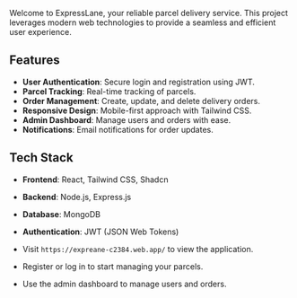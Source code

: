
Welcome to ExpressLane, your reliable parcel delivery service. This project leverages modern web technologies to provide a seamless and efficient user experience.

## Features

- **User Authentication**: Secure login and registration using JWT.
- **Parcel Tracking**: Real-time tracking of parcels.
- **Order Management**: Create, update, and delete delivery orders.
- **Responsive Design**: Mobile-first approach with Tailwind CSS.
- **Admin Dashboard**: Manage users and orders with ease.
- **Notifications**: Email notifications for order updates.

## Tech Stack

- **Frontend**: React, Tailwind CSS, Shadcn
- **Backend**: Node.js, Express.js
- **Database**: MongoDB
- **Authentication**: JWT (JSON Web Tokens)


- Visit `https://expreane-c2384.web.app/` to view the application.
- Register or log in to start managing your parcels.
- Use the admin dashboard to manage users and orders.

